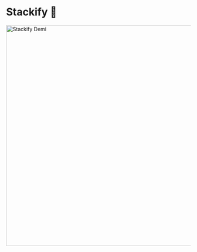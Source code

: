 # **Stackify 💼**

<div style="display: flex; flex-wrap: wrap; gap: 10px;">

<img src="https://drive.google.com/uc?export=view&id=1IIonKi6aa6u4CEN6zaRV3KZxY0ry6rEN" alt="Stackify Demi" width="600"/>

</div>
